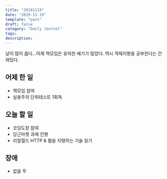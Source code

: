 ```yaml
---
title: "20191119"
date: "2019-11-19"
template: "post"
draft: false
category: "Daily Journal"
tags:
description:
---
```


날이 많이 춥다...어제 책모임은 유익한 얘기가 많았다.
역시 객체지향을 공부한다는 건 재밌다.

## 어제 한 일

* 책모임 참여
* 실용주의 단위테스트 1회독

## 오늘 할 일

* 코딩도장 참여
* 당근마켓 과제 진행
* 리얼월드 HTTP & 웹을 지탱하는 기술 읽기

## 장애

* 없을 무
